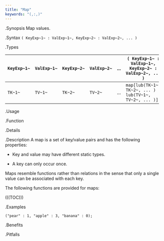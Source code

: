 ```yaml
---
title: "Map"
keywords: "(,:,)"
---
```


.Synopsis
Map values.

.Syntax
`( KeyExp~1~ : ValExp~1~, KeyExp~2~ : ValExp~2~, ... )`

.Types


| `KeyExp~1~` | `ValExp~1~` | `KeyExp~2~` | `ValExp~2~` | ... | `( KeyExp~1~ : ValExp~1~, KeyExp~2~ : ValExp~2~, ... )`   |
| --- | --- | --- | --- | --- | --- |
| `TK~1~`     |  `TV~1~`    |  `TK~2~`    | `TV~2~`     | ... | `map[lub(TK~1~, TK~2~, ... ) , lub(TV~1~, TV~2~, ... )]`  |


.Usage

.Function

.Details

.Description
A map is a set of key/value pairs and has the following properties:

*  Key and value may have different static types.

*  A key can only occur once.


Maps resemble functions rather than relations in the sense that only a single value can be associated with each key.

The following functions are provided for maps:

(((TOC)))

.Examples
```rascal-shell
("pear" : 1, "apple" : 3, "banana" : 0);
```

.Benefits

.Pitfalls

